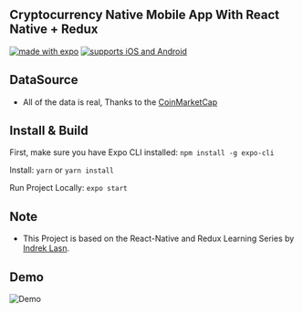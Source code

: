 ## Cryptocurrency Native Mobile App With React Native + Redux

[![made with expo](https://img.shields.io/badge/MADE%20WITH%20EXPO-000.svg?style=for-the-badge&logo=expo&labelColor=4630eb&logoWidth=20)](https://github.com/expo/expo) [![supports iOS and Android](https://img.shields.io/badge/Platforms-Native-4630EB.svg?style=for-the-badge&logo=EXPO&labelColor=000&logoColor=fff)](https://github.com/expo/expo)

## DataSource

- All of the data is real, Thanks to the [CoinMarketCap](https://coinmarketcap.com/api/)

## Install & Build

First, make sure you have Expo CLI installed: `npm install -g expo-cli`

Install: `yarn` or `yarn install`

Run Project Locally: `expo start`

## Note

- This Project is based on the React-Native and Redux Learning Series by [Indrek Lasn](https://medium.com/@indreklasn).

## Demo

![Demo](https://github.com/rgarimella0124/CryptoTracker-App-Expo/blob/master/assets/demo.png=350x)